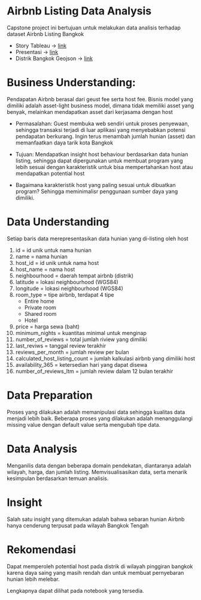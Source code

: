 # Airbnb Listing Data Analysis
Capstone project ini bertujuan untuk melakukan data analisis terhadap dataset Airbnb Listing Bangkok

- Story Tableau -> [link](https://public.tableau.com/app/profile/fadhlan.auffar/viz/CapstoneProjectM2Fadhlan/CapstoneProjectStory?publish=yes)
- Presentasi -> [link](https://drive.google.com/drive/folders/1SxeOOUvlzRKSrtgGfH2vB0ogUR_-js4f?usp=sharing)
- Distrik Bangkok Geojson -> [link](https://github.com/pcrete/gsvloader-demo/blob/master/geojson/Bangkok-districts.geojson)

# Business Understanding:
Pendapatan Airbnb berasal dari geust fee serta host fee. Bisnis model yang dimiliki adalah asset-light business model, dimana tidak memiliki asset yang benyak, melainkan mendapatkan asset dari kerjasama dengan host

- Permasalahan: Guest membuka web sendiri untuk proses penyewaan, sehingga transaksi terjadi di luar aplikasi yang menyebabkan potensi pendapatan berkurang. Ingin terus menambah jumlah hunian (asset) dan memanfaatkan daya tarik kota Bangkok

- Tujuan: Mendapatkan insight host behaviour berdasarkan data hunian listing, sehingga dapat dipergunakan untuk membuat program yang lebih sesuai dengan karakteristik untuk bisa mempertahankan host atau mendapatkan potential host

- Bagaimana karakteristik host yang paling sesuai untuk dibuatkan program? Sehingga meminimalisr penggunaan sumber daya yang dimiliki.

# Data Understanding
Setiap baris data merepresentasikan data hunian yang di-listing oleh host

1. id = id unik untuk nama hunian
1. name = nama hunian
1. host_id = id unik untuk nama host
1. host_name = nama host
1. neighbourhood = daerah tempat airbnb (distrik)
1. latitude = lokasi neighbourhood (WGS84)
1. longitude = lokasi neighbourhood (WGS84)
1. room_type = tipe airbnb, terdapat 4 tipe
    * Entire home
    * Private room
    * Shared room
    * Hotel
1. price = harga sewa (baht)
1. minimum_nights = kuantitas minimal untuk menginap 
1. number_of_reviews = total jumlah riview yang dimiliki 
1. last_reviws = tanggal review terakhir 
1. reviews_per_month = jumlah review per bulan
1. calculated_host_listing_count = jumlah kalkulasi airbnb yang dimiliki host
1. availability_365 = ketersedian hari yang dapat disewa
1. number_of_reviews_ltm = jumlah review dalam 12 bulan terakhir

# Data Preparation
Proses yang dilakukan adalah memanipulasi data sehingga kualitas data menjadi lebih baik. Beberapa proses yang dilakukan adalah menanggulangi missing value dengan default value serta mengubah tipe data.

# Data Analysis
Menganilis data dengan beberapa domain pendekatan, diantaranya adalah wilayah, harga, dan jumlah listing. Memvisualisasikan data, serta menarik kesimpulan berdasarkan temuan analisis.

# Insight 
Salah satu insight yang ditemukan adalah bahwa sebaran hunian Airbnb hanya cenderung terpusat pada wilayah Bangkok Tengah

# Rekomendasi 
Dapat memperoleh potential host pada distrik di wilayah pinggiran bangkok karena daya saing yang masih rendah dan untuk membuat pernyebaran hunian lebih melebar.

Lengkapnya dapat dilihat pada notebook yang tersedia.
